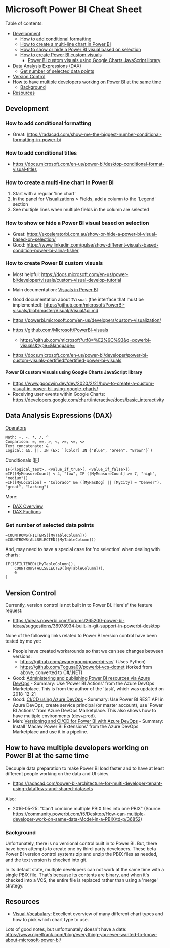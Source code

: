 # Microsoft Power BI Cheat Sheet

Table of contents:
- [Development](#development)
    - [How to add conditional formatting](#how-to-add-conditional-formatting)
    - [How to create a multi-line chart in Power BI](#how-to-create-a-multi-line-chart-in-power-bi)
    - [How to show or hide a Power BI visual based on selection](#how-to-show-or-hide-a-power-bi-visual-based-on-selection)
    - [How to create Power BI custom visuals](#how-to-create-power-bi-custom-visuals)
        - [Power BI custom visuals using Google Charts JavaScript library](#power-bi-custom-visuals-using-google-charts-javascript-library)
- [Data Analysis Expressions (DAX)](#data-analysis-expressions--dax-)
    - [Get number of selected data points](#get-number-of-selected-data-points)
- [Version Control](#version-control)
- [How to have multiple developers working on Power BI at the same time](#how-to-have-multiple-developers-working-on-power-bi-at-the-same-time)
    - [Background](#background)
- [Resources](#resources)



## Development

### How to add conditional formatting
- Great: https://radacad.com/show-me-the-biggest-number-conditional-formatting-in-power-bi

### How to add conditional titles
- https://docs.microsoft.com/en-us/power-bi/desktop-conditional-format-visual-titles

### How to create a multi-line chart in Power BI
1. Start with a regular 'line chart'
2. In the panel for Visualizations > Fields, add a column to the 'Legend' section
3. See multiple lines when multiple fields in the column are selected

### How to show or hide a Power BI visual based on selection
- Great: https://exceleratorbi.com.au/show-or-hide-a-power-bi-visual-based-on-selection/
- Good: https://www.linkedin.com/pulse/show-different-visuals-based-condition-power-bi-alina-fisher

### How to create Power BI custom visuals
- Most helpful: https://docs.microsoft.com/en-us/power-bi/developer/visuals/custom-visual-develop-tutorial
- Main documentation: [Visuals in Power BI](https://docs.microsoft.com/en-us/power-bi/developer/power-bi-custom-visuals)
- Good documentation about `IVisual` (the interface that must be implemented): https://github.com/microsoft/PowerBI-visuals/blob/master/Visual/IVisualApi.md
- https://powerbi.microsoft.com/en-us/developers/custom-visualization/

- https://github.com/Microsoft/PowerBI-visuals
    - https://github.com/microsoft?utf8=%E2%9C%93&q=powerbi-visuals&type=&language=
- https://docs.microsoft.com/en-us/power-bi/developer/power-bi-custom-visuals-certified#certified-power-bi-visuals

#### Power BI custom visuals using Google Charts JavaScript library
- https://www.goodwin.dev/dev/2020/2/21/how-to-create-a-custom-visual-in-power-bi-using-google-charts/
- Receiving user events within Google Charts: https://developers.google.com/chart/interactive/docs/basic_interactivity



## Data Analysis Expressions (DAX)

[Operators](https://docs.microsoft.com/en-us/dax/dax-operator-reference)

    Math: +, -, *, /, ^
    Comparison: =, ==, >, <, >=, <=, <>
    Text concatenate: &
    Logical: &&, ||, IN (Ex: `[Color] IN {"Blue", "Green", "Brown"}`)

Conditionals ([IF](https://docs.microsoft.com/en-us/dax/if-function-dax))

    IF(<logical_test>, <value_if_true>[, <value_if_false>])
    =IF([MyMeasureCount] < 4, "low", IF ([MyMeasureCount] >= 7, "high", "medium"))
    =IF([MyLocation] = "Colorado" && ([MyHasDog] || [MyCity] = "Denver"), "great", "lacking")


More:
- [DAX Overview](https://docs.microsoft.com/en-us/dax/dax-overview)
- [DAX Fuctions](https://docs.microsoft.com/en-us/dax/dax-function-reference)

### Get number of selected data points

    =COUNTROWS(FILTERS([MyTableColumn]))
    =COUNTROWS(ALLSELECTED([MyTableColumn]))

And, may need to have a special case for 'no selection' when dealing with charts:

    IF(ISFILTERED([MyTableColumn]), 
        COUNTROWS(ALLSELECTED([MyTableColumn])),
        0
    )



## Version Control
Currently, version control is not built in to Power BI. Here's' the feature request:
- https://ideas.powerbi.com/forums/265200-power-bi-ideas/suggestions/36978934-built-in-git-support-in-powerbi-desktop

None of the following links related to Power BI version control have been tested by me yet:
- People have created workarounds so that we can see changes between versions:
    - https://github.com/awaregroup/powerbi-vcs' (Uses Python)
    - https://github.com/Togusa09/powerbi-vcs-dotnet (forked from above, converted to C#/.NET)
- Good: [Administering and publishing Power BI resources via Azure DevOps](https://msftplayground.com/2018/12/administrating-and-publishing-power-bi-resources-via-azure-devops/) - Summary: Use 'Power BI Actions' from the Azure DevOps Marketplace. This is from the author of the 'task', which was updated on 2018-12-21
- Good: [CI/CD using Azure DevOps](https://community.powerbi.com/t5/Community-Blog/PowerBI-CICD-using-Azure-DevOps/ba-p/769244) - Summary: Use Power BI REST API in Azure DevOps, create service principal (or master account), use 'Power BI Actions' from Azure DevOps Marketplace. This also shows how to have multiple environments (dev+prod).
- Meh: [Versioning and CI/CD for Power BI with Azure DevOps](https://data-marc.com/2019/11/12/versioning-and-ci-cd-for-power-bi-with-azure-devops/) - Summary: Install 'Macaw Power BI Extensions' from the Azure DevOps Marketplace and use it in a pipeline.



## How to have multiple developers working on Power BI at the same time

Decouple data preparation to make Power BI load faster and to have at least different people working on the data and UI sides.
- https://radacad.com/power-bi-architecture-for-multi-developer-tenant-using-dataflows-and-shared-datasets

Also:
- 2016-05-25: "Can't combine multiple PBIX files into one PBIX" (Source: https://community.powerbi.com/t5/Desktop/How-can-multiple-developer-work-on-same-data-Model-in-a-PBIX/td-p/36852)


### Background
Unfortunately, there is no versional control built in to Power BI. But, there have been attempts to create one by third-party developers. These beta Power BI version control systems zip and unzip the PBIX files as needed, and the text version is checked into git.

In its default state, multiple developers can not work at the same time with a single PBIX file. That's because its contents are binary, and when it's checked into a VCS, the entire file is replaced rather than using a 'merge' strategy.



## Resources
- [Visual Vocabulary](https://github.com/ft-interactive/chart-doctor/tree/master/visual-vocabulary): Excellent overview of many different chart types and how to pick which chart type to use.

Lots of good notes, but unfortunately doesn't have a date: 
https://www.nigelfrank.com/blog/everything-you-ever-wanted-to-know-about-microsoft-power-bi/
